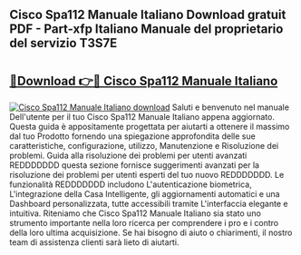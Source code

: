 ## Cisco Spa112 Manuale Italiano Download gratuit PDF - Part-xfp Italiano Manuale del proprietario del servizio T3S7E

# <h2><a href="http://dfb51y0.blite.top/?on=Cisco+Spa112+Manuale+Italiano">🔗Download 👉🔴 Cisco Spa112 Manuale Italiano</a></h2>

[![Cisco Spa112 Manuale Italiano download](https://i.imgur.com/lujVjoI.png)](http://dfb51y0.blite.top/?on=Cisco+Spa112+Manuale+Italiano)
Saluti e benvenuto nel manuale Dell'utente per il tuo Cisco Spa112 Manuale Italiano appena aggiornato. Questa guida è appositamente progettata per aiutarti a ottenere il massimo dal tuo Prodotto fornendo una spiegazione approfondita delle sue caratteristiche, configurazione, utilizzo, Manutenzione e Risoluzione dei problemi. Guida alla risoluzione dei problemi per utenti avanzati REDDDDDDD questa sezione fornisce suggerimenti avanzati per la risoluzione dei problemi per utenti esperti del tuo nuovo REDDDDDDD. Le funzionalità REDDDDDDD includono L'autenticazione biometrica, L'integrazione della Casa Intelligente, gli aggiornamenti automatici e una Dashboard personalizzata, tutte accessibili tramite L'interfaccia elegante e intuitiva. Riteniamo che Cisco Spa112 Manuale Italiano sia stato uno strumento importante nella loro ricerca per comprendere i pro e i contro della loro ultima acquisizione. Se hai bisogno di aiuto o chiarimenti, il nostro team di assistenza clienti sarà lieto di aiutarti.
